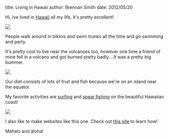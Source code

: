 title: Living in Hawaii
author: Brennan Smith
date: 2012/05/20

Hi, Ive lived in <a href="http://www.gohawaii.com/">Hawaii</a> all my life, it's pretty excellent! 

<img src="http://i.imgur.com/lJDSB"></img>

People walk around in bikinis and swim trunks all the time and go swimming and party.
 
It's pretty cool to live near the volcanoes too, however one time a friend of mine fell in a volcano and got burned pretty badly....It was a pretty big bummer.

<img src="http://i.imgur.com/airCy"></img>
 
Our diet consists of lots of fruit and fish because we're on an island near the equator.

My favorite activities are <a href="http://www.wannasurf.com/spot/North_America/USA/Hawaii/Oahu/">surfing</a> and <a href="http://www.hawaiiskindiver.com/">spear fishing</a> on the beautiful Hawaiian coast!

<img src="http://i.usatoday.net/travel/_photos/2012/06/01/Hawaiian-Airlines-takes-on-East-Coast-LU1JDBFU-x-large.jpg"></img>

I also like to make websites like this one. Check out <a href="http://www.html.net/">this site</a> to learn how!

Mahalo and aloha!